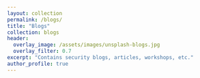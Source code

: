 ```yaml
---
layout: collection
permalink: /blogs/
title: "Blogs"
collection: blogs
header:
  overlay_image: /assets/images/unsplash-blogs.jpg
  overlay_filter: 0.7
excerpt: "Contains security blogs, articles, workshops, etc."
author_profile: true
---
```

